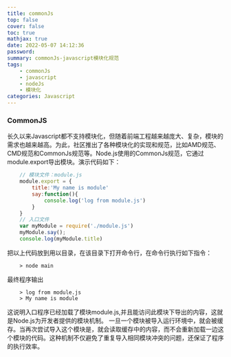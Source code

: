 ```yaml
---
title: commonJs
top: false
cover: false
toc: true
mathjax: true
date: 2022-05-07 14:12:36
password:
summary: commonJs-javascript模块化规范
tags:
	- commonJs
	- javascript
	- nodeJs
	- 模块化
categories: Javascript
---
```

### CommonJS
长久以来Javascript都不支持模块化，但随着前端工程越来越庞大、复杂，模块的需求也越来越高。为此，社区推出了各种模块化的实现和规范，比如AMD规范、CMD规范和CommonJs规范等。Node.js使用的CommonJs规范，它通过module.export导出模块。演示代码如下：
```javascript
	// 模块文件：module.js
    module.export = {
        title:'My name is module'
        say:function(){
            console.log('log from module.js')
        }
    }
    // 入口文件
    var myModule = require('./module.js')
    myModule.say();
    console.log(myModule.title)
```
把以上代码放到用以目录，在该目录下打开命令行，在命令行执行如下指令：
```shell
	> node main
```
最终程序输出
```shell
	> log from module.js
	> My name is module
```
这说明入口程序已经加载了模块module.js,并且能访问此模块下导出的内容，这就是Node.js为开发者提供的模块机制。
一旦一个模块被导入运行环境中，就会被缓存。当再次尝试导入这个模块是，就会读取缓存中的内容，而不会重新加载一边这个模块的代码。这种机制不仅避免了重复导入相同模块冲突的问题，还保证了程序的执行效率。


